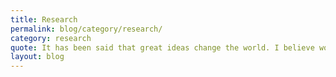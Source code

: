 ```yaml
---
title: Research
permalink: blog/category/research/
category: research
quote: It has been said that great ideas change the world. I believe workplace chaplaincy is truly a great idea that is changing the world one person at a time.
layout: blog
---
```

